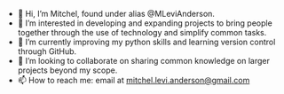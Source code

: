 - 👋 Hi, I’m Mitchel, found under alias @MLeviAnderson.
- 👀 I’m interested in developing and expanding projects to bring people together through the use of technology and simplify common tasks.
- 🌱 I’m currently improving my python skills and learning version control through GitHub.
- 💞️ I’m looking to collaborate on sharing common knowledge on larger projects beyond my scope.
- 📫 How to reach me: email at mitchel.levi.anderson@gmail.com

<!---
MLeviAnderson/MLeviAnderson is a ✨ special ✨ repository because its `README.md` (this file) appears on your GitHub profile.
You can click the Preview link to take a look at your changes.
--->
